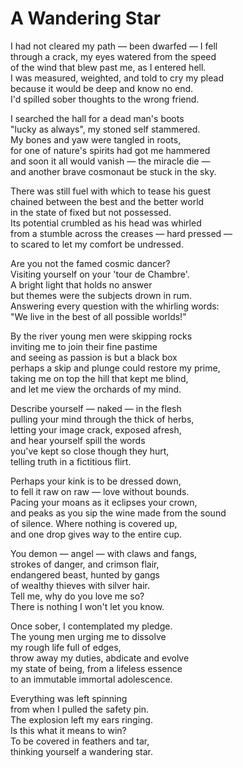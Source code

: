 # A Wandering Star

I had not cleared my path — been dwarfed — I fell  
through a crack, my eyes watered from the speed  
of the wind that blew past me, as I entered hell.  
I was measured, weighted, and told to cry my plead  
because it would be deep and know no end.  
I'd spilled sober thoughts to the wrong friend.  

I searched the hall for a dead man's boots  
"lucky as always", my stoned self stammered.  
My bones and yaw were tangled in roots,  
for one of nature's spirits had got me hammered  
and soon it all would vanish — the miracle die —  
and another brave cosmonaut be stuck in the sky.  

There was still fuel with which to tease his guest  
chained between the best and the better world  
in the state of fixed but not possessed.  
Its potential crumbled as his head was whirled   
from a stumble across the creases — hard pressed —  
to scared to let my comfort be undressed.  

Are you not the famed cosmic dancer?  
Visiting yourself on your 'tour de Chambre'.  
A bright light that holds no answer  
but themes were the subjects drown in rum.  
Answering every question with the whirling words:  
"We live in the best of all possible worlds!"  

By the river young men were skipping rocks  
inviting me to join their fine pastime  
and seeing as passion is but a black box  
perhaps a skip and plunge could restore my prime,  
taking me on top the hill that kept me blind,  
and let me view the orchards of my mind.  

Describe yourself — naked — in the flesh  
pulling your mind through the thick of herbs,  
letting your image crack, exposed afresh,  
and hear yourself spill the words  
you've kept so close though they hurt,  
telling truth in a fictitious flirt.  

Perhaps your kink is to be dressed down,  
to fell it raw on raw — love without bounds.  
Pacing your moans as it eclipses your crown,  
and peaks as you sip the wine made from the sound  
of silence. Where nothing is covered up,  
and one drop gives way to the entire cup.  

You demon — angel — with claws and fangs,  
strokes of danger, and crimson flair,  
endangered beast, hunted by gangs  
of wealthy thieves with silver hair.  
Tell me, why do you love me so?  
There is nothing I won't let you know.  

Once sober, I contemplated my pledge.  
The young men urging me to dissolve  
my rough life full of edges,  
throw away my duties, abdicate and evolve  
my state of being, from a lifeless essence  
to an immutable immortal adolescence.  

Everything was left spinning  
from when I pulled the safety pin.  
The explosion left my ears ringing.  
Is this what it means to win?  
To be covered in feathers and tar,  
thinking yourself a wandering star.  
